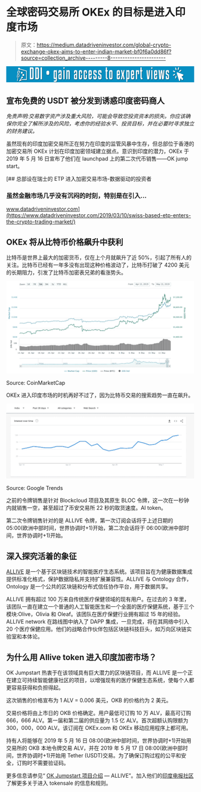 # 全球密码交易所 OKEx 的目标是进入印度市场

> 原文：<https://medium.datadriveninvestor.com/global-crypto-exchange-okex-aims-to-enter-indian-market-bf0f6a0dd86f?source=collection_archive---------8----------------------->

[![](img/fdecdd5f59845f94ec7a8d8a8f3f6663.png)](http://www.track.datadriveninvestor.com/1B9E)

## 宣布免费的 USDT 被分发到诱惑印度密码商人

*免责声明:交易数字资产涉及重大风险，可能会导致您投资资本的损失。你应该确保你完全了解所涉及的风险，考虑你的经验水平、投资目标，并在必要时寻求独立的财务建议。*

虽然现有的印度加密交易所正在努力在印度的监管风暴中生存，但总部位于香港的加密交易所 OKEx 计划在印度加密领域建立据点。意识到印度的潜力，OKEx 于 2019 年 5 月 16 日宣布了他们在 launchpad 上的第二次代币销售——OK jump start。

[](https://www.datadriveninvestor.com/2019/03/10/swiss-based-etp-enters-the-crypto-trading-market/) [## 总部设在瑞士的 ETP 进入加密交易市场-数据驱动的投资者

### 虽然金融市场几乎没有沉闷的时刻，特别是在引入…

www.datadriveninvestor.com](https://www.datadriveninvestor.com/2019/03/10/swiss-based-etp-enters-the-crypto-trading-market/) 

## OKEx 将从比特币价格飙升中获利

比特币是世界上最大的加密货币，仅在上个月就飙升了近 50%，引起了所有人的关注。比特币已经有一年多没有出现这种价格波动了，比特币打破了 4200 美元的长期阻力，引发了比特币加密表兄弟的看涨势头。

![](img/c8138b184d6eba3e2fae7ca35bff5043.png)

Source: CoinMarketCap

OKEx 进入印度市场的时机再好不过了，因为比特币交易的搜索趋势一直在飙升。

![](img/146c38b0d58a05fdb14e32db93a40e0a.png)

Source: Google Trends

之前的令牌销售是针对 Blockcloud 项目及其原生 BLOC 令牌，这一次在一秒钟内就销售一空，甚至超过了币安交易所 22 秒的取货速度。AI token。

第二次令牌销售针对的是 ALLIVE 令牌，第一次订阅会话将于上述日期的 05:00(欧洲中部时间，世界协调时+1)开始，第二次会话将于 06:00(欧洲中部时间，世界协调时+1)开始。

## 深入探究活着的象征

[ALLIVE](https://allive.io/) 是一个基于区块链技术的智能医疗生态系统。该项目旨在为健康数据集成提供标准化格式，保护数据隐私并支持扩展兼容性。ALLIVE 与 Ontology 合作，Ontology 是一个公共的区块链和分布式信任协作平台，用于数据共享。

ALLIVE 拥有超过 100 万来自传统医疗保健领域的现有用户。在过去的 3 年里，该团队一直在建立一个普通的人工智能医生和一个全面的医疗保健系统，基于三个模块:Olive，Olivia 和 Oleaf。该团队在医疗保健行业拥有超过 15 年的经验。ALLIVE network 在路线图中纳入了 DAPP 集成，一旦完成，将在其网络中引入 20 个医疗保健应用。他们的战略合作伙伴包括区块链科技巨头，如万向区块链实验室和本体论。

## 为什么用 Allive token 进入印度加密市场？

OK Jumpstart 热衷于在该领域具有巨大潜力的区块链项目，而 ALLIVE 是一个正在建立可持续智能健康社区的项目，以增强现有的医疗保健生态系统，使每个人都更容易获得和负担得起。

这次销售的价格宣布为 1 ALV = 0.006 美元，OKB 的价格约为 2 美元。

交易价格将由上市日的 OKB 价格确定。用户最低可订购 10 万 ALV，最高可订购 666，666 ALV。第一届和第二届的供应量为 1.5 亿 ALV。首次超额认购限额为 300，000，000 ALV。该订阅在 OKEx.com 和 OKEx 移动应用程序上都可用。

持有人将能够在 2019 年 5 月 16 日 08:00(欧洲中部时间，世界协调时+1)开始用交易所的 OKB 本地令牌交易 ALV，并在 2019 年 5 月 17 日 08:00(欧洲中部时间，世界协调时+1)开始用 Tether (USDT)交易。为了确保订购过程的公平和安全，订购时不需要验证码。

更多信息请参见“ [OK Jumpstart 项目介绍](http://bit.ly/Quick_Start_Guide_OKJumpstart) — ALLIVE”。加入他们的[印度电报社区](http://bit.ly/OKEx_IN)了解更多关于进入 tokensale 的信息和规则。